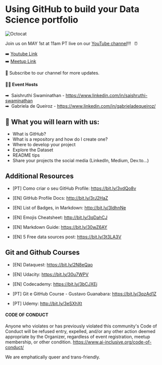 # Using GitHub to build your Data Science portfolio

![Octocat](https://user-images.githubusercontent.com/65978629/115317246-6db60380-a151-11eb-9fb2-967df383dc6e.png)


Join us on MAY 1st at 11am PT live on our [YouTube channel](https://www.youtube.com/channel/UCrbtq679Z-eOcAb-CTsggjA)!!!⠀⏰

➡️ [Youtube Link](https://www.youtube.com/watch?v=-NMliYUeC9s)  
➡️ [Meetup Link](https://www.meetup.com/pt-BR/ai-inclusive-global/events/drafts/) 

🔴 Subscribe to our channel for more updates.


#### 👩‍💻 Event Hosts

➡ &nbsp;Saishruthi Swaminathan - https://www.linkedin.com/in/saishruthi-swaminathan  
➡ &nbsp;Gabriela de Queiroz - https://www.linkedin.com/in/gabrieladequeiroz/

<!--
Já pensou em criar um portfólio dos seus projetos de Data Science?  
Você já conhece o GitHub? Vamos te ajudar na sua jornada!  

Nesse evento vamos te ensinar a expor seus projetos de Data Science no GitHub e te dar dicas para divulgar seus projetos nas redes sociais.

Vamos utilizar os dados do curso de [Data Analyst in Python do Dataquest](https://www.dataquest.io/path/data-analyst/).

Já pensou em criar um portfólio dos seus projetos de Data Science?  
Você já conhece o GitHub? Vamos te ajudar na sua jornada!  

Nesse evento vamos te ensinar a expor seus projetos de Data Science no GitHub e te dar dicas para divulgar seus projetos nas redes sociais.

Vamos utilizar os dados do curso de [Data Analyst in Python do Dataquest](https://www.dataquest.io/path/data-analyst/).

Link Dataset:
-->



## 📝 What you will learn with us:

- What is GitHub?
- What is a repository and how do I create one?
- Where to develop your project
- Explore the Dataset
- README tips
- Share your projects the social media (LinkedIn, Medium, Dev.to…)
 




## Additional Resources

- [PT] Como criar o seu GitHub Profile: https://bit.ly/3vdQo8v

- [EN] GitHub Profile Docs: http://bit.ly/3rJ2HaZ

- [EN] List of Badges, in Markdown: http://bit.ly/3ldhnNe

- [EN] Emojis Cheatsheet: http://bit.ly/3qDahCJ

- [EN] Markdown Guide: https://bit.ly/30wZ6AY

- [EN] 5 Free data sources post: https://bit.ly/3t3LA3V


## Git and Github Courses

- [EN] Dataquest: https://bit.ly/2N8eQao

- [EN] Udacity: https://bit.ly/30u7WPV

- [EN] Codecademy: https://bit.ly/3bCJXEj

- [PT] Git e GitHub Course - Gustavo Guanabara: https://bit.ly/3qzAd1Z

- [PT] Udemy: http://bit.ly/3eSXhXt





#### CODE OF CONDUCT
Anyone who violates or has previously violated this community's Code of Conduct will be refused entry, expelled, and/or any other action deemed appropriate by the Organizer, regardless of event registration, meetup membership, or other condition.
https://www.ai-inclusive.org/code-of-conduct/

We are emphatically queer and trans-friendly.
